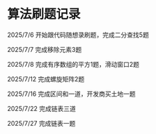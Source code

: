# 算法刷题记录

2025/7/6
开始跟代码随想录刷题，完成二分查找5题


2025/7/7
完成移除元素3题

2025/7/8
完成有序数组的平方1题，滑动窗口2题

2025/7/12
完成螺旋矩阵2题

2025/7/16
完成区间和一道，开发商买土地一题

2025/7/22
完成链表三道

2025/7/27
完成链表一题